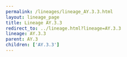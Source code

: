 ```yaml
---
permalink: /lineages/lineage_AY.3.3.html
layout: lineage_page
title: Lineage AY.3.3
redirect_to: ../lineage.html?lineage=AY.3.3
lineage: AY.3.3
parent: AY.3
children: ['AY.3.3']
---
```

